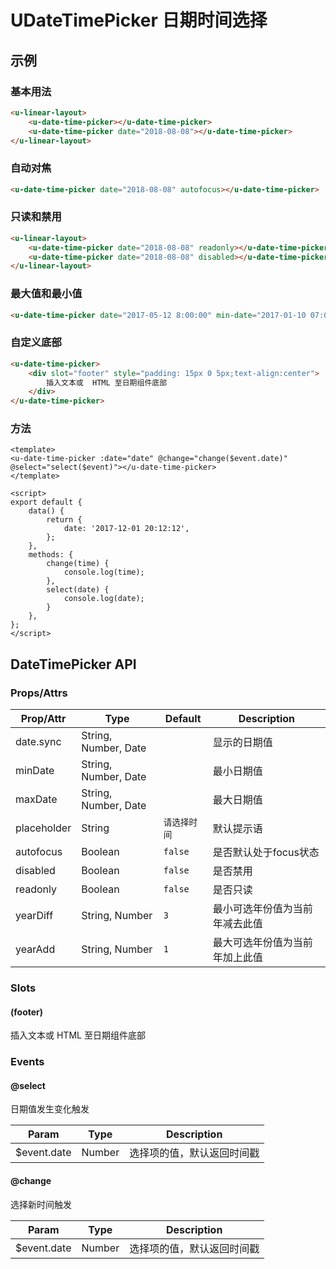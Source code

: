# UDateTimePicker 日期时间选择

## 示例

### 基本用法

``` html
<u-linear-layout>
    <u-date-time-picker></u-date-time-picker>
    <u-date-time-picker date="2018-08-08"></u-date-time-picker>
</u-linear-layout>
```

### 自动对焦
``` html
<u-date-time-picker date="2018-08-08" autofocus></u-date-time-picker>
```

### 只读和禁用
``` html
<u-linear-layout>
    <u-date-time-picker date="2018-08-08" readonly></u-date-time-picker>
    <u-date-time-picker date="2018-08-08" disabled></u-date-time-picker>
</u-linear-layout>
```

### 最大值和最小值
``` html
<u-date-time-picker date="2017-05-12 8:00:00" min-date="2017-01-10 07:00:00" max-date="2017-12-12 07:00:00"></u-date-time-picker>
```

### 自定义底部
``` html
<u-date-time-picker>
    <div slot="footer" style="padding: 15px 0 5px;text-align:center">
        插入文本或  HTML 至日期组件底部
    </div>
</u-date-time-picker>
```

### 方法
``` vue
<template>
<u-date-time-picker :date="date" @change="change($event.date)" @select="select($event)"></u-date-time-picker>
</template>

<script>
export default {
    data() {
        return {
            date: '2017-12-01 20:12:12',
        };
    },
    methods: {
        change(time) {
            console.log(time);
        },
        select(date) {
            console.log(date);
        }
    },
};
</script>
```

## DateTimePicker API
### Props/Attrs

| Prop/Attr | Type | Default | Description |
| --------- | ---- | ------- | ----------- |
| date.sync | String, Number, Date | | 显示的日期值 |
| minDate | String, Number, Date | | 最小日期值 |
| maxDate | String, Number, Date | | 最大日期值 |
| placeholder | String | `请选择时间` | 默认提示语 |
| autofocus | Boolean | `false` | 是否默认处于focus状态 |
| disabled | Boolean | `false` | 是否禁用 |
| readonly | Boolean | `false` | 是否只读 |
| yearDiff | String, Number | `3` | 最小可选年份值为当前年减去此值 |
| yearAdd | String, Number | `1` | 最大可选年份值为当前年加上此值 |

### Slots

#### (footer)

插入文本或  HTML 至日期组件底部

### Events

#### @select

日期值发生变化触发

| Param | Type | Description |
| ----- | ---- | ----------- |
| $event.date | Number | 选择项的值，默认返回时间戳 |

#### @change

选择新时间触发

| Param | Type | Description |
| ----- | ---- | ----------- |
| $event.date | Number | 选择项的值，默认返回时间戳 |

